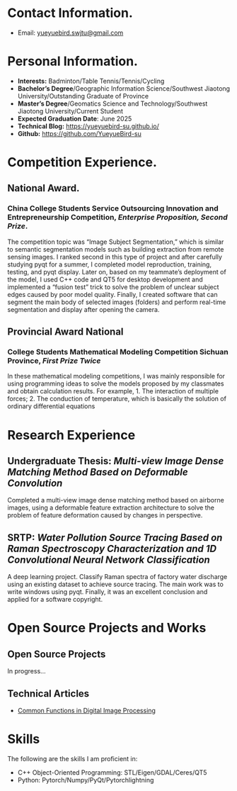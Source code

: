 # Contact Information.
* Email: yueyuebird.swjtu@gmail.com
# Personal Information.
* **Interests:** Badminton/Table Tennis/Tennis/Cycling
* **Bachelor’s Degree**/Geographic Information Science/Southwest Jiaotong University/Outstanding Graduate of Province
* **Master’s Degree**/Geomatics Science and Technology/Southwest Jiaotong University/Current Student
* **Expected Graduation Date**: June 2025
* **Technical Blog:** https://yueyuebird-su.github.io/
* **Github:** https://github.com/YueyueBird-su
# Competition Experience.
## National Award.
### China College Students Service Outsourcing Innovation and Entrepreneurship Competition, *Enterprise Proposition, Second Prize*.
The competition topic was “Image Subject Segmentation,” which is similar to semantic segmentation models such as building extraction from remote sensing images. I ranked second in this type of project and after carefully studying pyqt for a summer, I completed model reproduction, training, testing, and pyqt display. Later on, based on my teammate’s deployment of the model, I used C++ code and QT5 for desktop development and implemented a “fusion test” trick to solve the problem of unclear subject edges caused by poor model quality. Finally, I created software that can segment the main body of selected images (folders) and perform real-time segmentation and display after opening the camera.
## Provincial Award National 
### College Students Mathematical Modeling Competition Sichuan Province, *First Prize Twice* 
In these mathematical modeling competitions, I was mainly responsible for using programming ideas to solve the models proposed by my classmates and obtain calculation results. For example, 1. The interaction of multiple forces; 2. The conduction of temperature, which is basically the solution of ordinary differential equations
# Research Experience
## **Undergraduate Thesis:** *Multi-view Image Dense Matching Method Based on Deformable Convolution*
Completed a multi-view image dense matching method based on airborne images, using a deformable feature extraction architecture to solve the problem of feature deformation caused by changes in perspective.
## **SRTP:** *Water Pollution Source Tracing Based on Raman Spectroscopy Characterization and 1D Convolutional Neural Network Classification*
A deep learning project. Classify Raman spectra of factory water discharge using an existing dataset to achieve source tracing. The main work was to write windows using pyqt. Finally, it was an excellent conclusion and applied for a software copyright.
# Open Source Projects and Works
## Open Source Projects
In progress...
## Technical Articles
* [Common Functions in Digital Image Processing](https://yueyuebird-su.github.io/2020/11/17/jiHeJiaoZheng/)
# Skills
The following are the skills I am proficient in:
* C++ Object-Oriented Programming: STL/Eigen/GDAL/Ceres/QT5
* Python: Pytorch/Numpy/PyQt/Pytorchlightning